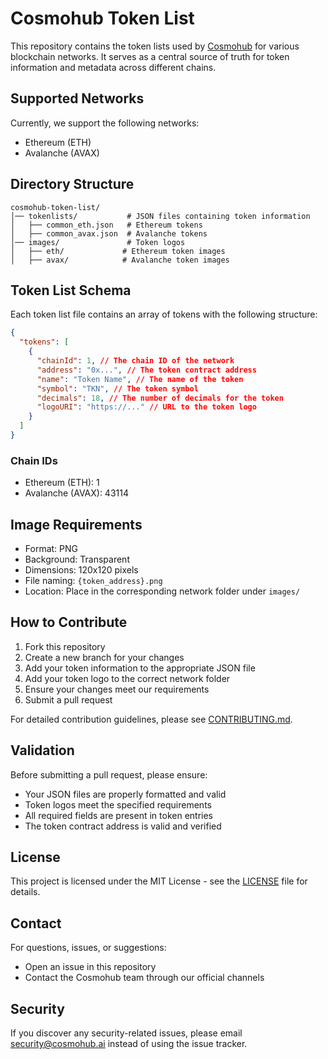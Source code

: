 # Cosmohub Token List

This repository contains the token lists used by [Cosmohub](https://cosmohub.ai) for various blockchain networks. It serves as a central source of truth for token information and metadata across different chains.

## Supported Networks

Currently, we support the following networks:

- Ethereum (ETH)
- Avalanche (AVAX)

## Directory Structure

```
cosmohub-token-list/
│── tokenlists/           # JSON files containing token information
│   ├── common_eth.json   # Ethereum tokens
│   ├── common_avax.json  # Avalanche tokens
│── images/               # Token logos
│   ├── eth/             # Ethereum token images
│   ├── avax/            # Avalanche token images
```

## Token List Schema

Each token list file contains an array of tokens with the following structure:

```json
{
  "tokens": [
    {
      "chainId": 1, // The chain ID of the network
      "address": "0x...", // The token contract address
      "name": "Token Name", // The name of the token
      "symbol": "TKN", // The token symbol
      "decimals": 18, // The number of decimals for the token
      "logoURI": "https://..." // URL to the token logo
    }
  ]
}
```

### Chain IDs

- Ethereum (ETH): 1
- Avalanche (AVAX): 43114

## Image Requirements

- Format: PNG
- Background: Transparent
- Dimensions: 120x120 pixels
- File naming: `{token_address}.png`
- Location: Place in the corresponding network folder under `images/`

## How to Contribute

1. Fork this repository
2. Create a new branch for your changes
3. Add your token information to the appropriate JSON file
4. Add your token logo to the correct network folder
5. Ensure your changes meet our requirements
6. Submit a pull request

For detailed contribution guidelines, please see [CONTRIBUTING.md](CONTRIBUTING.md).

## Validation

Before submitting a pull request, please ensure:

- Your JSON files are properly formatted and valid
- Token logos meet the specified requirements
- All required fields are present in token entries
- The token contract address is valid and verified

## License

This project is licensed under the MIT License - see the [LICENSE](LICENSE) file for details.

## Contact

For questions, issues, or suggestions:

- Open an issue in this repository
- Contact the Cosmohub team through our official channels

## Security

If you discover any security-related issues, please email security@cosmohub.ai instead of using the issue tracker.

